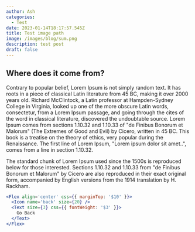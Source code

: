 ```yaml
---
author: Ash
categories:
  - Test
date: 2023-01-14T18:17:57.545Z
title: Test image path
image: /images/blog/sum.png
description: test post
draft: false
---
```

<!--StartFragment-->

## Where does it come from?

Contrary to popular belief, Lorem Ipsum is not simply random text. It has roots in a piece of classical Latin literature from 45 BC, making it over 2000 years old. Richard McClintock, a Latin professor at Hampden-Sydney College in Virginia, looked up one of the more obscure Latin words, consectetur, from a Lorem Ipsum passage, and going through the cites of the word in classical literature, discovered the undoubtable source. Lorem Ipsum comes from sections 1.10.32 and 1.10.33 of "de Finibus Bonorum et Malorum" (The Extremes of Good and Evil) by Cicero, written in 45 BC. This book is a treatise on the theory of ethics, very popular during the Renaissance. The first line of Lorem Ipsum, "Lorem ipsum dolor sit amet..", comes from a line in section 1.10.32.

The standard chunk of Lorem Ipsum used since the 1500s is reproduced below for those interested. Sections 1.10.32 and 1.10.33 from "de Finibus Bonorum et Malorum" by Cicero are also reproduced in their exact original form, accompanied by English versions from the 1914 translation by H. Rackham.

<!--EndFragment-->

```jsx
<Flex align='center' css={{ marginTop: '$10' }}>
  <Icon name='back' size={20} />
  <Text size={3} css={{ fontWeight: '$3' }}>
    Go Back
  </Text>
</Flex>
```